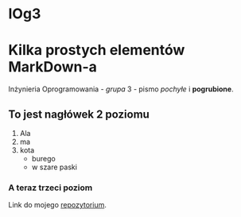 IOg3
====

# Kilka prostych elementów MarkDown-a

Inżynieria Oprogramowania - *grupa* 3 - pismo _pochyłe_ i **pogrubione**.

## To jest nagłówek 2 poziomu

1. Ala
2. ma
3. kota
   * burego
   * w szare paski

### A teraz trzeci poziom

Link do mojego [repozytorium](https://github.com/AndyB66/IOg3).